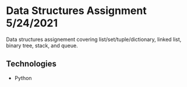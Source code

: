 # Data Structures Assignment 5/24/2021
Data structures assignement covering list/set/tuple/dictionary, linked list, binary tree, stack, and queue.

## Technologies
* Python
